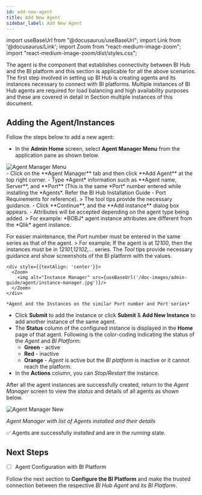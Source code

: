 ```yaml
---
id: add-new-agent
title: Add New Agent
sidebar_label: Add New Agent
---
```


import useBaseUrl from "@docusaurus/useBaseUrl";
import Link from '@docusaurus/Link';
import Zoom from "react-medium-image-zoom";
import "react-medium-image-zoom/dist/styles.css";

The agent is the component that establishes connectivity between BI Hub and
the BI platform and this section is applicable for all the above
scenarios. The first step involved in setting up BI Hub is creating
agents and its instances necessary to connect with BI platforms.
Multiple instances of BI Hub agents are required for load balancing and
high availability purposes and these are covered in detail in Section
multiple instances of this document.

## Adding the Agent/Instances

Follow the steps below to add a new agent:

- In the **Admin Home** screen, select **Agent Manager Menu** from the application pane as shown below.

 <div style={{textAlign: 'center'}}>
  <Zoom>
    <img alt="Agent Manager Menu" src={useBaseUrl('/doc-images/admin-guide/agent/agent-manager-menu.jpg')}/>
  </Zoom>
 </div>
- Click on the **Agent Manager** tab and then click **Add Agent** at the top right corner.
- Type *Agent* information such as **Agent name, Server**, and **Port** (This is the same *Port* number entered while installing the *Agents*. Refer the <Link to={useBaseUrl('docs/installation-guide/install-bihub-windows/agents/install')}>BI Hub Installation Guide - Port Requirements</Link> for reference).
> The tool tips provide the necessary guidance.
- Click **Continue**, and the **Add instance** dialog box appears.
  - Attributes will be accepted depending on the agent type being added.
    > For example: *BOBJ* agent instance attributes are different from the *Qlik* agent instance. 
  
   For easier maintenance, the *Port* number must be entered in the same series as that of the agent.
    > For example; If the agent is at *12100*, then the instances must be in *12101,12102,...* series. 
      The *Tool* tips provide necessary guidance and show screenshots of the BI platform with the values.

    <div style={{textAlign: 'center'}}>
      <Zoom>
        <img alt="Instance Manager" src={useBaseUrl('/doc-images/admin-guide/agent/instance-manager.jpg')}/>
      </Zoom>
    </div>

    *Agent and the Instances on the similar Port number and Port series*

- Click **Submit** to add the instance or click **Submit** & **Add New Instance** to add another instance of the same agent.
 - The **Status** column of the configured instance is displayed in the **Home** page of that agent. Following is the color-coding indicating the status of the *Agent* and *BI Platform*:
   - **Green** - active
   - **Red** - inactive
   - **Orange** - *Agent* is active but the *BI platform* is inactive or it cannot reach the
    platform.
 - In the **Actions** column, you can *Stop/Restart* the instance.

After all the agent instances are successfully created, return to the *Agent Manager* screen to view the *status* and details of all agents as shown below. 

<div style={{textAlign: 'center'}}>
      <Zoom>
        <img alt="Agent Manager New" src={useBaseUrl('/doc-images/admin-guide/agent/agent-manager-new.jpg')}/>
      </Zoom>
</div>

*Agent Manager with list of Agents installed and their details*

:white_check_mark: Agents are successfully *installed* and are in the *running* state.

## Next Steps

- [ ] Agent Configuration with BI Platform

Follow the next section to **Configure the BI Platform** and make the trusted connection between the respective *BI Hub Agent* and its *BI Platform*.
